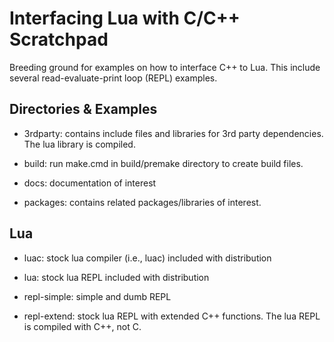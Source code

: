 Interfacing Lua with C/C++ Scratchpad
=====================================

Breeding ground for examples on how to interface C++ to Lua.  This include several read-evaluate-print loop (REPL) examples.

Directories & Examples
-------------------

* 3rdparty: contains include files and libraries for 3rd party dependencies. The lua library is compiled.

* build: run make.cmd in build/premake directory to create build files.

* docs: documentation of interest

* packages: contains related packages/libraries of interest.

Lua
---

* luac: stock lua compiler (i.e., luac) included with distribution

* lua: stock lua REPL included with distribution

* repl-simple: simple and dumb REPL

* repl-extend: stock lua REPL with extended C++ functions. The lua REPL is compiled with C++, not C.

